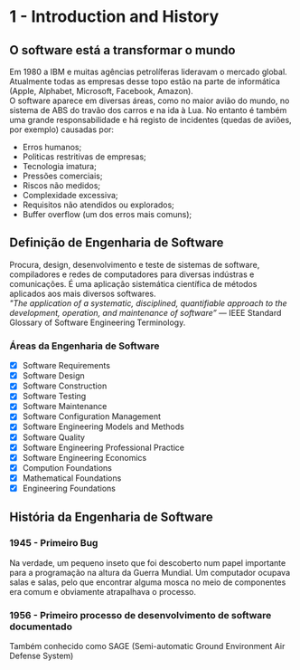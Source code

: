 # 1 - Introduction and History

## O software está a transformar o mundo

Em 1980 a IBM e muitas agências petrolíferas lideravam o mercado global. Atualmente todas as empresas desse topo estão na parte de informática (Apple, Alphabet, Microsoft, Facebook, Amazon). <br>
O software aparece em diversas áreas, como no maior avião do mundo, no sistema de ABS do travão dos carros e na ida à Lua. No entanto é também uma grande responsabilidade  e há registo de incidentes (quedas de aviões, por exemplo) causadas por:

- Erros humanos;
- Politicas restritivas de empresas;
- Tecnologia imatura;
- Pressões comerciais;
- Riscos não medidos;
- Complexidade excessiva;
- Requisitos não atendidos ou explorados;
- Buffer overflow (um dos erros mais comuns);

## Definição de Engenharia de Software

Procura, design, desenvolvimento e teste de sistemas de software, compiladores e redes de computadores para diversas indústras e comunicações. É uma aplicação sistemática científica de métodos aplicados aos mais diversos softwares. <br>
*"The application of a systematic, disciplined, quantifiable approach to the development, operation, and maintenance of software”* — IEEE Standard Glossary of Software Engineering Terminology.

### Áreas da Engenharia de Software

- [x] Software Requirements
- [x] Software Design
- [x] Software Construction
- [x] Software Testing
- [x] Software Maintenance
- [x] Software Configuration Management
- [x] Software Engineering Models and Methods
- [x] Software Quality
- [x] Software Engineering Professional Practice
- [x] Software Engineering Economics
- [x] Compution Foundations
- [x] Mathematical Foundations
- [x] Engineering Foundations

## História da Engenharia de Software

### 1945 - Primeiro Bug

Na verdade, um pequeno inseto que foi descoberto num papel importante para a programação na altura da Guerra Mundial. Um computador ocupava salas e salas, pelo que encontrar alguma mosca no meio de componentes era comum e obviamente atrapalhava o processo.

### 1956 - Primeiro processo de desenvolvimento de software documentado
Também conhecido como SAGE (Semi-automatic Ground Environment Air Defense System)

###